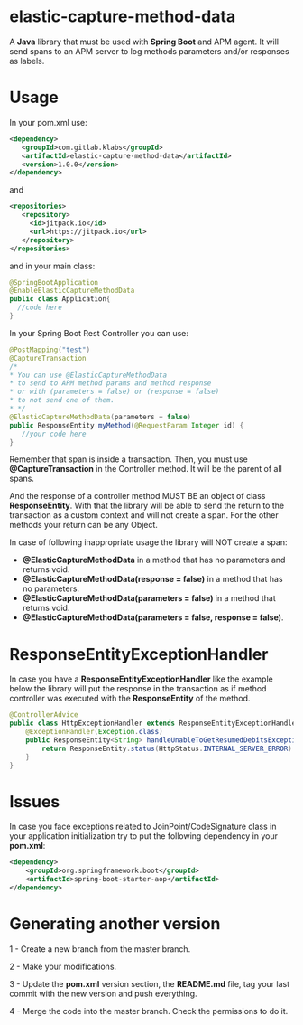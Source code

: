 # elastic-capture-method-data
A **Java** library that must be used with **Spring Boot** and APM agent. It will send spans to an APM server to log methods parameters and/or responses as labels.
# Usage

In your pom.xml use:

``` xml
<dependency>
   <groupId>com.gitlab.klabs</groupId>
   <artifactId>elastic-capture-method-data</artifactId>
   <version>1.0.0</version>
</dependency>
```

and

``` xml
<repositories>
   <repository>
     <id>jitpack.io</id>
     <url>https://jitpack.io</url>
   </repository>
</repositories>
```

and in your main class:

```java
@SpringBootApplication
@EnableElasticCaptureMethodData
public class Application{
  //code here
}
```

In your Spring Boot Rest Controller you can use:

```java
@PostMapping("test")
@CaptureTransaction
/*
* You can use @ElasticCaptureMethodData
* to send to APM method params and method response 
* or with (parameters = false) or (response = false)
* to not send one of them.
* */
@ElasticCaptureMethodData(parameters = false)
public ResponseEntity myMethod(@RequestParam Integer id) {
   //your code here
}
```

Remember that span is inside a transaction. Then, you must use **@CaptureTransaction** in the Controller method. It will be the parent of all spans. 

And the response of a controller method MUST BE an object of class **ResponseEntity**. With that the library will be able to send the return to the transaction as a custom context and will not create a span. For the other methods your return can be any Object.

In case of following inappropriate usage the library will NOT create a span:

- **@ElasticCaptureMethodData** in a method that has no parameters and returns void.
- **@ElasticCaptureMethodData(response = false)** in a method that has no parameters.
- **@ElasticCaptureMethodData(parameters = false)** in a method that returns void.
- **@ElasticCaptureMethodData(parameters = false, response = false)**.

# ResponseEntityExceptionHandler

In case you have a **ResponseEntityExceptionHandler** like the example below the library will put the response in the transaction
as if method controller was executed with the **ResponseEntity** of the method.

```java
@ControllerAdvice
public class HttpExceptionHandler extends ResponseEntityExceptionHandler {
	@ExceptionHandler(Exception.class)
    public ResponseEntity<String> handleUnableToGetResumedDebitsException(Exception e, HttpServletRequest request) {
        return ResponseEntity.status(HttpStatus.INTERNAL_SERVER_ERROR).body(e.getMessage());
    }
}
```

# Issues

In case you face exceptions related to JoinPoint/CodeSignature class in your application initialization try to put the following dependency in your **pom.xml**:

``` xml
<dependency>
    <groupId>org.springframework.boot</groupId>
    <artifactId>spring-boot-starter-aop</artifactId>
</dependency>
```

# Generating another version

1 - Create a new branch from the master branch.

2 - Make your modifications.

3 - Update the **pom.xml** version section, the **README.md** file, tag your last commit with the new version and push everything.

4 - Merge the code into the master branch. Check the permissions to do it.
